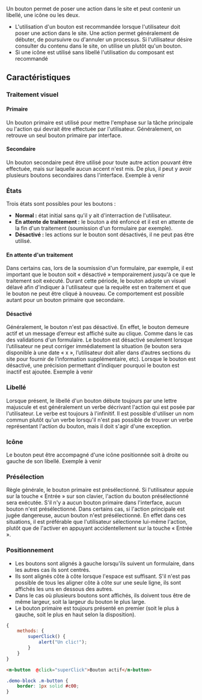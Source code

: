 Un bouton permet de poser une action dans le site et peut contenir un libellé, une icône ou les deux.

<modul-do>
    <ul>
        <li>L'utilisation d'un bouton est recommandée lorsque l'utilisateur doit poser une action dans le site. Une action permet généralement de débuter, de poursuivre ou d'annuler un processus. Si l'utilisateur désire consulter du contenu dans le site, on utilise un <em><modul-go name="m-link"></modul-go></em> plutôt qu'un bouton.</li>
        <li>Si une icône est utilisé sans libellé l'utilisation du composant <em><modul-go name="m-icon-button"></modul-go></em> est recommandé</li>
    </ul>
</modul-do>

## Caractéristiques

### Traitement visuel

#### Primaire

Un bouton primaire est utilisé pour mettre l'emphase sur la tâche principale ou l'action qui devrait être effectuée par l'utilisateur. Généralement, on retrouve un seul bouton primaire par interface.

#### Secondaire

Un bouton secondaire peut être utilisé pour toute autre action pouvant être effectuée, mais sur laquelle aucun accent n'est mis. De plus, il peut y avoir plusieurs boutons secondaires dans l'interface.
<m-message class="m-u--margin-top" skin="light" state="information">Exemple à venir</m-message>

### États

Trois états sont possibles pour les boutons :

* **Normal&nbsp;:** état initial sans qu'il y ait d'interraction de l'utilisateur.
* **En attente de traitement&nbsp;:** le bouton a été enfoncé et il est en attente de la fin d'un traitement (soumission d'un formulaire par exemple).
* **Désactivé&nbsp;:** les actions sur le bouton sont désactivés, il ne peut pas être utilisé.

#### En attente d'un traitement

Dans certains cas, lors de la soumission d'un formulaire, par exemple, il est important que le bouton soit « désactivé » temporairement jusqu'à ce que le traitement soit exécuté. Durant cette période, le bouton adopte un visuel délavé afin d'indiquer à l'utilisateur que la requête est en traitement et que le bouton ne peut être cliqué à nouveau. Ce comportement est possible autant pour un bouton primaire que secondaire.

#### Désactivé

Généralement, le bouton n'est pas désactivé. En effet, le bouton demeure actif et un message d’erreur est affiché suite au clique. Comme dans le cas des validations d'un formulaire.
Le bouton est désactivé seulement lorsque l’utilisateur ne peut corriger immédiatement la situation (le bouton sera disponible à une date « x », l’utilisateur doit aller dans d’autres sections du site pour fournir de l’information supplémentaire, etc). Lorsque le bouton est désactivé, une précision permettant d’indiquer pourquoi le bouton est inactif est ajoutée.
<m-message class="m-u--margin-top" skin="light" state="information">Exemple à venir</m-message>

### Libellé

Lorsque présent, le libellé d'un bouton débute toujours par une lettre majuscule et est généralement un verbe décrivant l'action qui est posée par l'utilisateur. Le verbe est toujours à l'infinitif. Il est possible d'utiliser un nom commun plutôt qu'un verbe lorsqu'il n'est pas possible de trouver un verbe représentant l'action du bouton, mais il doit s'agir d'une exception.

### Icône

Le bouton peut être accompagné d'une icône positionnée soit à droite ou gauche de son libellé.
<m-message class="m-u--margin-top" skin="light" state="information">Exemple à venir</m-message>

### Présélection

Règle générale, le bouton primaire est présélectionné. Si l'utilisateur appuie sur la touche « Entrée » sur son clavier, l'action du bouton présélectionné sera exécutée. S'il n'y a aucun bouton primaire dans l'interface, aucun bouton n'est présélectionné.
Dans certains cas, si l'action principale est jugée dangereuse, aucun bouton n'est présélectionné. En effet dans ces situations, il est préférable que l'utilisateur sélectionne lui-même l'action, plutôt que de l'activer en appuyant accidentellement sur la touche « Entrée ».

### Positionnement

* Les boutons sont alignés à gauche lorsqu'ils suivent un formulaire, dans les autres cas ils sont centrés.
* Ils sont alignés côte à côte lorsque l'espace est suffisant. S'il n'est pas possible de tous les aligner côte à côte sur une seule ligne, ils sont affichés les uns en dessous des autres.
* Dans le cas où plusieurs boutons sont affichés, ils doivent tous être de même largeur, soit la largeur du bouton le plus large.
* Le bouton primaire est toujours présenté en premier (soit le plus à gauche, soit le plus en haut selon la disposition).

<modul-demo>

```javascript
{
    methods: {
        superClick() {
            alert("Un clic!");
        }
    }
}
```

```html
<m-button  @click="superClick">Bouton actif</m-button>
```

```css
.demo-block .m-button {
    border: 1px solid #c00;
}
```

</modul-demo>
